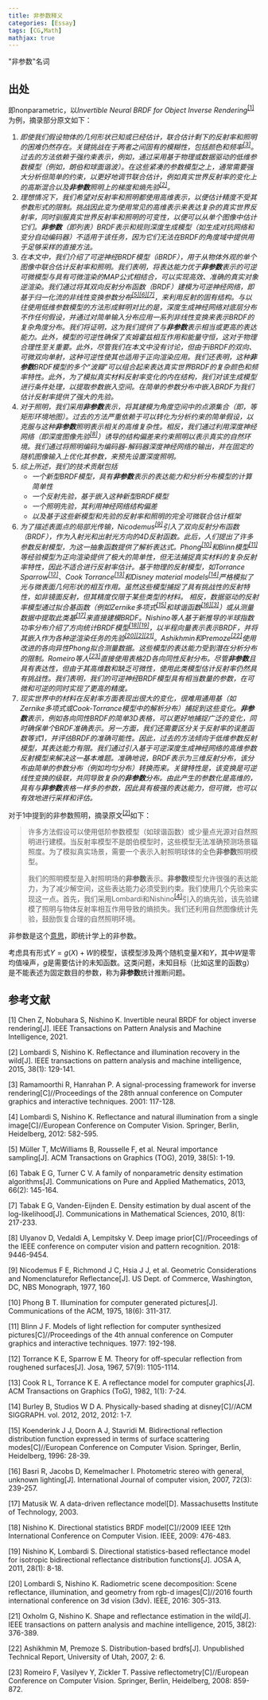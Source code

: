 ```yaml
---
title: 非参数释义
categories: [Essay]
tags: [CG,Math]
mathjax: true
---
```


"非参数"名词

<!-- more -->

## 出处


即nonparametric，以*Invertible Neural BRDF for Object Inverse Rendering*<sup><a class=n href="#ref1">[1]</a></sup>为例，摘录部分原文如下：

1. *即使我们假设物体的几何形状已知或已经估计，联合估计剩下的反射率和照明的困难仍然存在。关键挑战在于两者之间固有的模糊性，包括颜色和频率<sup><a class=n href="#ref3">[3]</a></sup>。过去的方法依赖于强约束表示，例如，通过采用基于物理或数据驱动的低维参数模型（例如，朗伯和球面谐波）。在这些紧凑的参数模型之上，通常需要强大分析但简单的约束，以更好地调节联合估计，例如真实世界反射率的变化上的高斯混合以及**非参数**照明上的梯度和熵先验<sup><a class=n href="#ref2">[2]</a></sup>。*
2. *理想情况下，我们希望对反射率和照明都使用高维表示，以便估计精度不受其参数形式的限制。挑战因此变为使用常见的高维表示来表达复杂的真实世界反射率，同时驯服真实世界反射率和照明的可变性，以便可以从单个图像中估计它们。**非参数**（即列表）BRDF表示和规则深度生成模型（如生成对抗网络和变分自动编码器）不适用于该任务，因为它们无法在BRDF的角度域中提供用于足够采样的直接方法。*
3. *在本文中，我们介绍了可逆神经BRDF模型（iBRDF），用于从物体外观的单个图像中联合估计反射率和照明。我们表明，将表达能力优于**非参数**表示的可逆可微模型与具有可微渲染的MAP公式相结合，可以实现高效、准确的真实对象逆渲染。我们通过将其双向反射分布函数（BRDF）建模为可逆神经网络，即基于归一化流的非线性变换参数分布<sup><a class=n href="#ref5">[5]</a></sup><sup><a class=n href="#ref6">[6]</a></sup><sup><a class=n href="#ref7">[7]</a></sup>，来利用反射的固有结构。与以往使用低维参数模型的方法形成鲜明对比的是，深度生成神经网络对底层分布不作任何假设，并通过对简单输入分布应用一系列非线性变换来表示BRDF的复杂角度分布。我们将证明，这为我们提供了与**非参数**表示相当或更高的表达能力。此外，模型的可逆性确保了亥姆霍兹相互作用和能量守恒，这对于物理合理性至关重要。此外，尽管我们在本文中没有讨论，但由于iBRDF的双向、可微双向单射，这种可逆性使其也适用于正向渲染应用。我们还表明，这种**非参数**BRDF模型的多个“波瓣”可以组合起来表达真实世界BRDF的复杂颜色和频率特性。此外，为了模拟真实材料反射率变化的内在结构，我们对该生成模型进行条件处理，以提取参数嵌入空间。在简单的参数分布中嵌入BRDF为我们估计反射率提供了强大的先验。*
4. *对于照明，我们采用**非参数**表示，将其建模为角度空间中的点源集合（即，等矩形环境地图）。过去的方法严重依赖于可以转化为分析约束的简单假设，以克服与这种**非参数**照明表示相关的高维复杂性。相反，我们通过利用深度神经网络（即深度图像先验<sup><a class=n href="#ref8">[8]</a></sup>）诱导的结构偏差来约束照明以表示真实的自然环境。我们通过将照明编码为编码器-解码器深度神经网络的输出，并在固定的随机图像输入上优化其参数，来预先设置深度照明。*
5. *综上所述，我们的技术贡献包括*
   - *一个新型BRDF模型，具有**非参数**表示的表达能力和分析分布模型的计算简单性*
   - *一个反射先验，基于嵌入这种新型BRDF模型*
   - *一个照明先验，其利用神经网络结构偏差*
   - *以及基于这些新模型和先验的反射率和照明的完全可微联合估计框架*
6. *为了描述表面点的局部光传输，Nicodemus<sup><a class=n href="#ref9">[9]</a></sup>引入了双向反射分布函数（BRDF），作为入射光和出射光方向的4D反射函数。此后，人们提出了许多参数反射模型，为这一抽象函数提供了解析表达式。Phong<sup><a class=n href="#ref10">[10]</a></sup>和Blinn模型<sup><a class=n href="#ref11">[11]</a></sup>等经验模型为正向渲染提供了极大的简单性，但无法捕捉真实材料的复杂反射率特性，因此不适合进行反射率估计。基于物理的反射模型，如Torrance Sparrow<sup><a class=n href="#ref12">[12]</a></sup>、Cook Torrance<sup><a class=n href="#ref13">[13]</a></sup>和Disney material models<sup><a class=n href="#ref14">[14]</a></sup>严格模拟了光与微表面几何形状的相互作用。虽然这些模型捕捉了具有挑战性的反射特性，如非镜面反射，但其精度仅限于某些类型的材料。*
   *相反，数据驱动的反射率模型通过拟合基函数（例如Zernike多项式<sup><a class=n href="#ref15">[15]</a></sup>和球谐函数<sup><a class=n href="#ref16">[16]</a></sup><sup><a class=n href="#ref3">[3]</a></sup>）或从测量数据中提取此类基<sup><a class=n href="#ref17">[17]</a></sup>来直接建模BRDF。Nishino等人基于新推导的半球指数功率分布介绍了方向统计BRDF模型<sup><a class=n href="#ref18">[18]</a></sup><sup><a class=n href="#ref19">[19]</a></sup>，以半程向量表示表示BRDF，并将其嵌入作为各种逆渲染任务的先验<sup><a class=n href="#ref20">[20]</a></sup><sup><a class=n href="#ref2">[2]</a></sup><sup><a class=n href="#ref21">[21]</a></sup>。Ashikhmin和Premoze<sup><a class=n href="#ref22">[22]</a></sup>使用改进的各向异性Phong拟合测量数据。这些模型的表达能力受到潜在分析分布的限制。Romeiro等人<sup><a class=n href="#ref23">[23]</a></sup>直接使用表格2D各向同性反射分布。尽管**非参数**且具有表达性，但由于其高维数和缺乏可微性，使用此类模型估计反射率仍然具有挑战性。我们表明，我们的可逆神经BRDF模型具有相当数量的参数，在可微和可逆的同时实现了更高的精度。*
7. *现实世界中的材料在反射率方面表现出很大的变化，很难用通用基（如Zernike多项式或Cook-Torrance模型中的解析分布）捕捉到这些变化。**非参数**表示，例如各向同性BRDF的简单3D表格，可以更好地捕捉广泛的变化，同时确保单个BRDF准确表示。另一方面，我们还需要区分关于反射率的误差函数等式1，并评估BRDF的准确可能性。因此，过去的方法倾向于低维参数反射模型，其表达能力有限。我们通过引入基于可逆深度生成神经网络的高维参数反射模型来解决这一基本难题。准确地说，BRDF表示为三维反射分布，该分布由简单的参数分布（例如均匀分布）转换而来。关键特性是，该变换是可逆线性变换的级联，共同导致复杂的**非参数**分布。由此产生的参数化是高维的，具有与**非参数**表格一样多的参数，因此具有极强的表达能力，但可微，也可以有效地进行采样和评估。*

对于1中提到的非参数照明，摘录原文<sup><a class=n href="#ref2">[2]</a></sup>如下：

> 许多方法假设可以使用低阶参数模型（如球谐函数）或少量点光源对自然照明进行建模。当反射率模型不是朗伯模型时，这些模型无法准确预测场景辐照度。为了模拟真实场景，需要一个表示入射照明球体的全色**非参数**照明模型。
>
> 我们的照明模型是入射照明场的**非参数**表示。**非参数**模型允许很强的表达能力，为了减少解空间，这些表达能力必须受到约束。我们使用几个先验来实现这一点。首先，我们采用Lombardi和Nishino<sup><a class=n href="#ref4">[4]</a></sup>引入的熵先验，该先验建模了照明与物体反射率相互作用导致的熵损失。我们还利用自然图像统计先验，鼓励恢复合理的自然照明环境。

非参数是这个[意思](https://zhuanlan.zhihu.com/p/350307389)，即统计学上的非参数。

考虑具有形式$Y=g(X)+W$的模型，该模型涉及两个随机变量$X$和$Y$，其中$W$是零均值噪声，$g$是需要估计的未知函数。这类问题，未知目标（比如这里的函数g）是不能表述为固定数目的参数，称为**非参数**统计推断问题。



## 参考文献

<a name="ref1">[1] Chen Z, Nobuhara S, Nishino K. Invertible neural BRDF for object inverse rendering[J]. IEEE Transactions on Pattern Analysis and Machine Intelligence, 2021.</a>

<a name="ref2">[2] Lombardi S, Nishino K. Reflectance and illumination recovery in the wild[J]. IEEE transactions on pattern analysis and machine intelligence, 2015, 38(1): 129-141.</a>

<a name="ref3">[3] Ramamoorthi R, Hanrahan P. A signal-processing framework for inverse rendering[C]//Proceedings of the 28th annual conference on Computer graphics and interactive techniques. 2001: 117-128.</a>

<a name="ref4">[4] Lombardi S, Nishino K. Reflectance and natural illumination from a single image[C]//European Conference on Computer Vision. Springer, Berlin, Heidelberg, 2012: 582-595.</a>

<a name="ref5">[5] Müller T, McWilliams B, Rousselle F, et al. Neural importance sampling[J]. ACM Transactions on Graphics (TOG), 2019, 38(5): 1-19.</a>

<a name="ref6">[6] Tabak E G, Turner C V. A family of nonparametric density estimation algorithms[J]. Communications on Pure and Applied Mathematics, 2013, 66(2): 145-164.</a>

<a name="ref7">[7] Tabak E G, Vanden-Eijnden E. Density estimation by dual ascent of the log-likelihood[J]. Communications in Mathematical Sciences, 2010, 8(1): 217-233.</a>

<a name="ref8">[8] Ulyanov D, Vedaldi A, Lempitsky V. Deep image prior[C]//Proceedings of the IEEE conference on computer vision and pattern recognition. 2018: 9446-9454.</a>

<a name="ref9">[9] Nicodemus F E, Richmond J C, Hsia J J, et al. Geometric Considerations and Nomenclaturefor Reflectance[J]. US Dept. of Commerce, Washington, DC, NBS Monograph, 1977, 160</a>

<a name="ref10">[10] Phong B T. Illumination for computer generated pictures[J]. Communications of the ACM, 1975, 18(6): 311-317.</a>

<a name="ref11">[11] Blinn J F. Models of light reflection for computer synthesized pictures[C]//Proceedings of the 4th annual conference on Computer graphics and interactive techniques. 1977: 192-198.</a>

<a name="ref12">[12] Torrance K E, Sparrow E M. Theory for off-specular reflection from roughened surfaces[J]. Josa, 1967, 57(9): 1105-1114.</a>

<a name="ref13">[13] Cook R L, Torrance K E. A reflectance model for computer graphics[J]. ACM Transactions on Graphics (ToG), 1982, 1(1): 7-24.</a>

<a name="ref14">[14] Burley B, Studios W D A. Physically-based shading at disney[C]//ACM SIGGRAPH. vol. 2012, 2012, 2012: 1-7.</a>

<a name="ref15">[15] Koenderink J J, Doorn A J, Stavridi M. Bidirectional reflection distribution function expressed in terms of surface scattering modes[C]//European Conference on Computer Vision. Springer, Berlin, Heidelberg, 1996: 28-39. </a>

<a name="ref16">[16] Basri R, Jacobs D, Kemelmacher I. Photometric stereo with general, unknown lighting[J]. International Journal of computer vision, 2007, 72(3): 239-257.</a>

<a name="ref17">[17] Matusik W. A data-driven reflectance model[D]. Massachusetts Institute of Technology, 2003. </a>

<a name="ref18">[18] Nishino K. Directional statistics BRDF model[C]//2009 IEEE 12th International Conference on Computer Vision. IEEE, 2009: 476-483.</a>

<a name="ref19">[19] Nishino K, Lombardi S. Directional statistics-based reflectance model for isotropic bidirectional reflectance distribution functions[J]. JOSA A, 2011, 28(1): 8-18.</a>

<a name="ref20">[20] Lombardi S, Nishino K. Radiometric scene decomposition: Scene reflectance, illumination, and geometry from rgb-d images[C]//2016 fourth international conference on 3d vision (3dv). IEEE, 2016: 305-313.</a>

<a name="ref21">[21] Oxholm G, Nishino K. Shape and reflectance estimation in the wild[J]. IEEE transactions on pattern analysis and machine intelligence, 2015, 38(2): 376-389.</a>

<a name="ref22">[22] Ashikhmin M, Premoze S. Distribution-based brdfs[J]. Unpublished Technical Report, University of Utah, 2007, 2: 6.</a>

<a name="ref23">[23] Romeiro F, Vasilyev Y, Zickler T. Passive reflectometry[C]//European Conference on Computer Vision. Springer, Berlin, Heidelberg, 2008: 859-872.</a>

